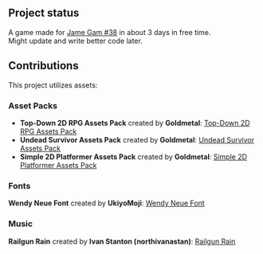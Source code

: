 ## Project status
A game made for [Jame Gam #38](https://itch.io/jam/jame-gam-38) in about 3 days in free time. <br>
Might update and write better code later.<br>

## Contributions
This project utilizes assets:

### Asset Packs
- **Top-Down 2D RPG Assets Pack** created by **Goldmetal**: [Top-Down 2D RPG Assets Pack](https://assetstore.unity.com/packages/2d/characters/top-down-2d-rpg-assets-pack-188718)<br>
- **Undead Survivor Assets Pack** created by **Goldmetal**: [Undead Survivor Assets Pack](https://assetstore.unity.com/packages/2d/undead-survivor-assets-pack-238068)<br>
- **Simple 2D Platformer Assets Pack** created by **Goldmetal**: [Simple 2D Platformer Assets Pack](https://assetstore.unity.com/packages/2d/characters/simple-2d-platformer-assets-pack-188518)<br>

### Fonts
**Wendy Neue Font** created by **UkiyoMoji**: [Wendy Neue Font](https://www.1001fonts.com/wendy-neue-font.html)<br>

### Music
**Railgun Rain** created by **Ivan Stanton (northivanastan)**: [Railgun Rain](https://opengameart.org/content/railgun-rain)<br>
